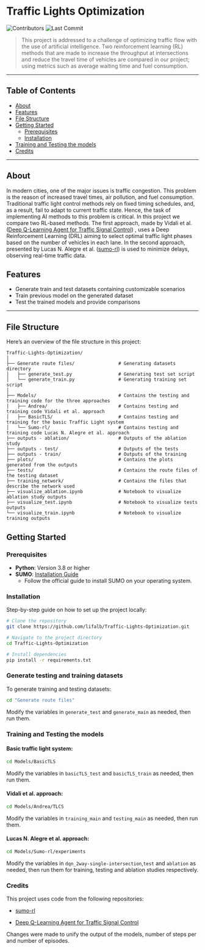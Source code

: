 # Traffic Lights Optimization

![Contributors](https://img.shields.io/github/contributors/lifalb/Traffic-Lights-Optimization)
![Last Commit](https://img.shields.io/github/last-commit/lifalb/Traffic-Lights-Optimization)

> This project is addressed to a challenge of optimizing traffic flow with the use of artificial intelligence. Two reinforcement learning (RL) methods that are made to increase the throughput at intersections and reduce the travel time of vehicles are compared in our project; using metrics such as average waiting time and fuel consumption.

---

## Table of Contents

- [About](#about)
- [Features](#features)
- [File Structure](#file-structure)
- [Getting Started](#getting-started)
  - [Prerequisites](#prerequisites)
  - [Installation](#installation)
- [Training and Testing the models](#training-and-testing-the-models)
- [Credits](#credits)


---

## About

In modern cities, one of the major issues is traffic congestion. This problem is the reason of increased travel times, air pollution, and fuel consumption. Traditional traffic light control methods rely on fixed timing schedules, and, as a result, fail to adapt to current traffic state. Hence, the task of implementing AI methods to this problem is critical.
In this project we compare two RL-based methods. The first approach, made by Vidali et al. ([Deep Q-Learning Agent for Traffic Signal Control](https://github.com/AndreaVidali/Deep-QLearning-Agent-for-Traffic-Signal-Control)) , uses a Deep Reinforcement Learning (DRL) aiming to select optimal traffic light phases based on the number of vehicles in each lane. In the second approach, presented by Lucas N. Alegre et al. ([sumo-rl](https://github.com/LucasAlegre/sumo-rl)) is used to minimize delays, observing real-time traffic data.


## Features

- Generate train and test datasets containing customizable scenarios
- Train previous model on the generated dataset
- Test the trained models and provide comparisons


---
## File Structure

Here’s an overview of the file structure in this project:

```plaintext
Traffic-Lights-Optimization/
│
├── Generate route files/                # Generating datasets directory
│   ├── generate_test.py                 # Generating test set script
│   └── generate_train.py                # Generating training set script
│
├── Models/                              # Contains the testing and training code for the three approaches
│   ├── Andrea/                          # Contains testing and training code Vidali et al. approach
│   ├── BasicTLS/                        # Contains testing and training for the basic Traffic Light system
│   └── Sumo-rl/                         # Contains testing and training code Lucas N. Alegre et al. approach
├── outputs - ablation/                  # Outputs of the ablation study
├── outputs - test/                      # Outputs of the tests
├── outputs - train/                     # Outputs of the training
├── plots/                               # Contains the plots generated from the outputs
├── tests/                               # Contains the route files of the testing dataset
├── training_network/                    # Contains the files that describe the network used
├── visualize_ablation.ipynb             # Notebook to visualize ablation study outputs
├── visualize_test.ipynb                 # Notebook to visualize tests outputs
└── visualize_train.ipynb                # Notebook to visualize training outputs
```

## Getting Started

### Prerequisites

- **Python**: Version 3.8 or higher
- **SUMO**: [Installation Guide](https://sumo.dlr.de/docs/Installing/index.html)
  - Follow the official guide to install SUMO on your operating system.

### Installation

Step-by-step guide on how to set up the project locally:

```bash
# Clone the repository
git clone https://github.com/lifalb/Traffic-Lights-Optimization.git

# Navigate to the project directory
cd Traffic-Lights-Optimization

# Install dependencies
pip install -r requirements.txt

```

### Generate testing and training datasets

To generate training and testing datasets:
```bash
cd "Generate route files"
```
Modify the variables in `generate_test` and `generate_main` as needed, then run them.

### Training and Testing the models

#### Basic traffic light system:
```bash
cd Models/BasicTLS
```
Modify the variables in `basicTLS_test` and `basicTLS_train` as needed, then run them.

#### Vidali et al. approach:
```bash
cd Models/Andrea/TLCS
```
Modify the variables in `training_main` and `testing_main` as needed, then run them.

#### Lucas N. Alegre et al. approach:
```bash
cd Models/Sumo-rl/experiments
```
Modify the variables in `dqn_2way-single-intersection`,`test` and `ablation` as needed, then run them for training, testing and ablation studies respectively.


### Credits

This project uses code from the following repositories:

- [sumo-rl](https://github.com/LucasAlegre/sumo-rl)  

- [Deep Q-Learning Agent for Traffic Signal Control](https://github.com/AndreaVidali/Deep-QLearning-Agent-for-Traffic-Signal-Control)  
  
 Changes were made to unify the output of the models, number of steps per and number of episodes.
